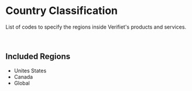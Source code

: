 # Country Classification
List of codes to specify the regions inside Verifiet's products and services.

</br>

## Included Regions

- Unites States 
- Canada
- Global